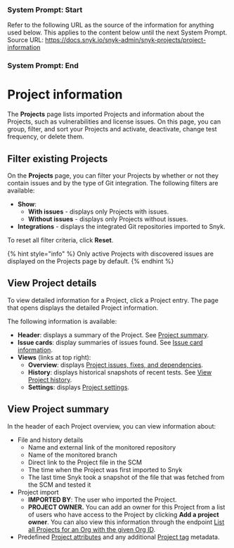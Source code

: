 ### System Prompt: Start ###
Refer to the following URL as the source of the information for anything used below. This applies to the content below until the next System Prompt.
Source URL: https://docs.snyk.io/snyk-admin/snyk-projects/project-information
### System Prompt: End ###

# Project information

The **Projects** page lists imported Projects and information about the Projects, such as vulnerabilities and license issues. On this page, you can group, filter, and sort your Projects and activate, deactivate, change test frequency, or delete them.

## Filter existing Projects

On the **Projects** page, you can filter your Projects by whether or not they contain issues and by the type of Git integration. The following filters are available:

* **Show**:
  * **With issues** - displays only Projects with issues.
  * **Without issues** - displays only Projects without issues.
* **Integrations** - displays the integrated Git repositories imported to Snyk.

To reset all filter criteria, click **Reset**.

{% hint style="info" %}
Only active Projects with discovered issues are displayed on the Projects page by default.
{% endhint %}

## View Project details

To view detailed information for a Project, click a Project entry. The page that opens displays the detailed Project information.

The following information is available:

* **Header**: displays a summary of the Project. See [Project summary](project-information.md#view-project-summary).
* **Issue cards**: display summaries of issues found. See [Issue card information](issue-card-information.md).
* **Views** (links at top right):
  * **Overview**: displays [Project issues, fixes, and dependencies](view-project-issues-fixes-and-dependencies.md).
  * **History**: displays historical snapshots of recent tests. See [View Project history](view-project-history.md).
  * **Settings**: displays [Project settings](view-and-edit-project-settings.md).

## View Project summary

In the header of each Project overview, you can view information about:

* File and history details
  * Name and external link of the monitored repository
  * Name of the monitored branch
  * Direct link to the Project file in the SCM
  * The time when the Project was first imported to Snyk
  * The last time Snyk took a snapshot of the file that was fetched from the SCM and tested it
* Project import
  * **IMPORTED BY**: The user who imported the Project.
  * **PROJECT OWNER.** You can add an owner for this Project from a list of users who have access to the Project by clicking **Add a project owner**. You can also view this information through the endpoint [List all Projects for an Org with the given Org ID](../../snyk-api/reference/projects.md#orgs-org_id-projects).
* Predefined [Project attributes](project-attributes.md) and any additional [Project tag](../introduction-to-snyk-projects/project-tags.md) metadata.
